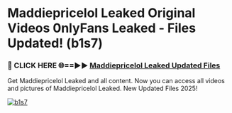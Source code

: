 # Maddiepricelol Leaked Original Videos 0nlyFans Leaked - Files Updated! (b1s7)

<h3>🔴 CLICK HERE 🌐==►► <a href="https://tinyurl.com/2jnfzry5" rel="nofollow">Maddiepricelol Leaked Updated Files</a></h3>

Get Maddiepricelol Leaked and all content. Now you can access all videos and pictures of Maddiepricelol Leaked. New Updated Files 2025!

[![b1s7](https://i.imgur.com/GyGTBgg.gif)](https://tinyurl.com/2jnfzry5)
